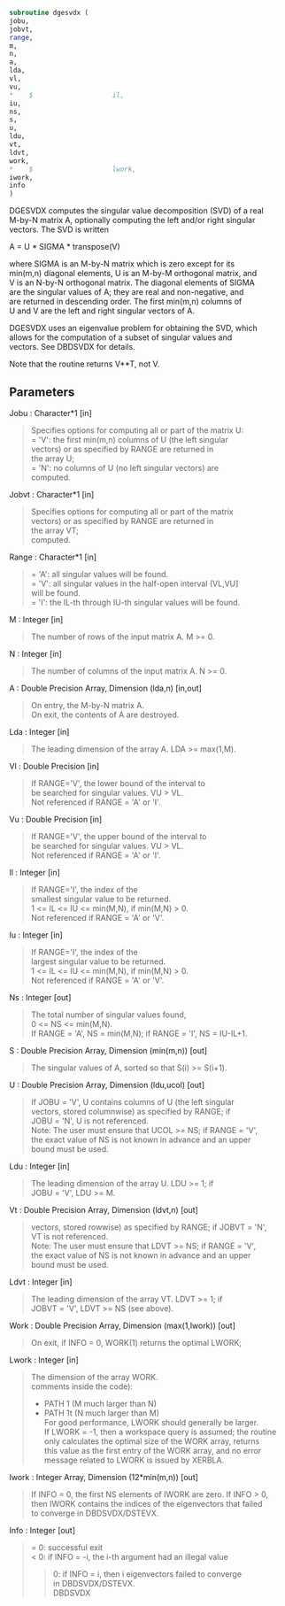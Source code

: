 ```fortran  
subroutine dgesvdx (  
jobu,  
jobvt,  
range,  
m,  
n,  
a,  
lda,  
vl,  
vu,  
*    $                    il,  
iu,  
ns,  
s,  
u,  
ldu,  
vt,  
ldvt,  
work,  
*    $                    lwork,  
iwork,  
info  
)  
```  
  
DGESVDX computes the singular value decomposition (SVD) of a real  
M-by-N matrix A, optionally computing the left and/or right singular  
vectors. The SVD is written  
  
A = U * SIGMA * transpose(V)  
  
where SIGMA is an M-by-N matrix which is zero except for its  
min(m,n) diagonal elements, U is an M-by-M orthogonal matrix, and  
V is an N-by-N orthogonal matrix.  The diagonal elements of SIGMA  
are the singular values of A; they are real and non-negative, and  
are returned in descending order.  The first min(m,n) columns of  
U and V are the left and right singular vectors of A.  
  
DGESVDX uses an eigenvalue problem for obtaining the SVD, which  
allows for the computation of a subset of singular values and  
vectors. See DBDSVDX for details.  
  
Note that the routine returns V**T, not V.  
  
## Parameters  
Jobu : Character*1 [in]  
> Specifies options for computing all or part of the matrix U:  
> = 'V':  the first min(m,n) columns of U (the left singular  
> vectors) or as specified by RANGE are returned in  
> the array U;  
> = 'N':  no columns of U (no left singular vectors) are  
> computed.  
  
Jobvt : Character*1 [in]  
> Specifies options for computing all or part of the matrix  
> vectors) or as specified by RANGE are returned in  
> the array VT;  
> computed.  
  
Range : Character*1 [in]  
> = 'A': all singular values will be found.  
> = 'V': all singular values in the half-open interval (VL,VU]  
> will be found.  
> = 'I': the IL-th through IU-th singular values will be found.  
  
M : Integer [in]  
> The number of rows of the input matrix A.  M >= 0.  
  
N : Integer [in]  
> The number of columns of the input matrix A.  N >= 0.  
  
A : Double Precision Array, Dimension (lda,n) [in,out]  
> On entry, the M-by-N matrix A.  
> On exit, the contents of A are destroyed.  
  
Lda : Integer [in]  
> The leading dimension of the array A.  LDA >= max(1,M).  
  
Vl : Double Precision [in]  
> If RANGE='V', the lower bound of the interval to  
> be searched for singular values. VU > VL.  
> Not referenced if RANGE = 'A' or 'I'.  
  
Vu : Double Precision [in]  
> If RANGE='V', the upper bound of the interval to  
> be searched for singular values. VU > VL.  
> Not referenced if RANGE = 'A' or 'I'.  
  
Il : Integer [in]  
> If RANGE='I', the index of the  
> smallest singular value to be returned.  
> 1 <= IL <= IU <= min(M,N), if min(M,N) > 0.  
> Not referenced if RANGE = 'A' or 'V'.  
  
Iu : Integer [in]  
> If RANGE='I', the index of the  
> largest singular value to be returned.  
> 1 <= IL <= IU <= min(M,N), if min(M,N) > 0.  
> Not referenced if RANGE = 'A' or 'V'.  
  
Ns : Integer [out]  
> The total number of singular values found,  
> 0 <= NS <= min(M,N).  
> If RANGE = 'A', NS = min(M,N); if RANGE = 'I', NS = IU-IL+1.  
  
S : Double Precision Array, Dimension (min(m,n)) [out]  
> The singular values of A, sorted so that S(i) >= S(i+1).  
  
U : Double Precision Array, Dimension (ldu,ucol) [out]  
> If JOBU = 'V', U contains columns of U (the left singular  
> vectors, stored columnwise) as specified by RANGE; if  
> JOBU = 'N', U is not referenced.  
> Note: The user must ensure that UCOL >= NS; if RANGE = 'V',  
> the exact value of NS is not known in advance and an upper  
> bound must be used.  
  
Ldu : Integer [in]  
> The leading dimension of the array U.  LDU >= 1; if  
> JOBU = 'V', LDU >= M.  
  
Vt : Double Precision Array, Dimension (ldvt,n) [out]  
> vectors, stored rowwise) as specified by RANGE; if JOBVT = 'N',  
> VT is not referenced.  
> Note: The user must ensure that LDVT >= NS; if RANGE = 'V',  
> the exact value of NS is not known in advance and an upper  
> bound must be used.  
  
Ldvt : Integer [in]  
> The leading dimension of the array VT.  LDVT >= 1; if  
> JOBVT = 'V', LDVT >= NS (see above).  
  
Work : Double Precision Array, Dimension (max(1,lwork)) [out]  
> On exit, if INFO = 0, WORK(1) returns the optimal LWORK;  
  
Lwork : Integer [in]  
> The dimension of the array WORK.  
> comments inside the code):  
> - PATH 1  (M much larger than N)  
> - PATH 1t (N much larger than M)  
> For good performance, LWORK should generally be larger.  
> If LWORK = -1, then a workspace query is assumed; the routine  
> only calculates the optimal size of the WORK array, returns  
> this value as the first entry of the WORK array, and no error  
> message related to LWORK is issued by XERBLA.  
  
Iwork : Integer Array, Dimension (12*min(m,n)) [out]  
> If INFO = 0, the first NS elements of IWORK are zero. If INFO > 0,  
> then IWORK contains the indices of the eigenvectors that failed  
> to converge in DBDSVDX/DSTEVX.  
  
Info : Integer [out]  
> = 0:  successful exit  
> < 0:  if INFO = -i, the i-th argument had an illegal value  
> > 0:  if INFO = i, then i eigenvectors failed to converge  
> in DBDSVDX/DSTEVX.  
> DBDSVDX  
  
